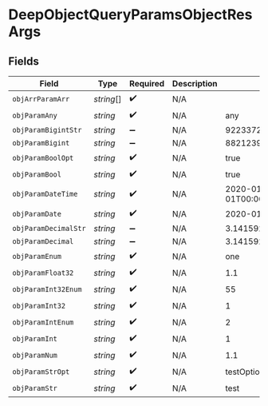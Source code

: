 # DeepObjectQueryParamsObjectResArgs


## Fields

| Field                          | Type                           | Required                       | Description                    | Example                        |
| ------------------------------ | ------------------------------ | ------------------------------ | ------------------------------ | ------------------------------ |
| `objArrParamArr`               | *string*[]                     | :heavy_check_mark:             | N/A                            |                                |
| `objParamAny`                  | *string*                       | :heavy_check_mark:             | N/A                            | any                            |
| `objParamBigintStr`            | *string*                       | :heavy_minus_sign:             | N/A                            | 9223372036854775808            |
| `objParamBigint`               | *string*                       | :heavy_minus_sign:             | N/A                            | 8821239038968084               |
| `objParamBoolOpt`              | *string*                       | :heavy_check_mark:             | N/A                            | true                           |
| `objParamBool`                 | *string*                       | :heavy_check_mark:             | N/A                            | true                           |
| `objParamDateTime`             | *string*                       | :heavy_check_mark:             | N/A                            | 2020-01-01T00:00:00.000000001Z |
| `objParamDate`                 | *string*                       | :heavy_check_mark:             | N/A                            | 2020-01-01                     |
| `objParamDecimalStr`           | *string*                       | :heavy_minus_sign:             | N/A                            | 3.14159265358979344719667586   |
| `objParamDecimal`              | *string*                       | :heavy_minus_sign:             | N/A                            | 3.141592653589793              |
| `objParamEnum`                 | *string*                       | :heavy_check_mark:             | N/A                            | one                            |
| `objParamFloat32`              | *string*                       | :heavy_check_mark:             | N/A                            | 1.1                            |
| `objParamInt32Enum`            | *string*                       | :heavy_check_mark:             | N/A                            | 55                             |
| `objParamInt32`                | *string*                       | :heavy_check_mark:             | N/A                            | 1                              |
| `objParamIntEnum`              | *string*                       | :heavy_check_mark:             | N/A                            | 2                              |
| `objParamInt`                  | *string*                       | :heavy_check_mark:             | N/A                            | 1                              |
| `objParamNum`                  | *string*                       | :heavy_check_mark:             | N/A                            | 1.1                            |
| `objParamStrOpt`               | *string*                       | :heavy_check_mark:             | N/A                            | testOptional                   |
| `objParamStr`                  | *string*                       | :heavy_check_mark:             | N/A                            | test                           |